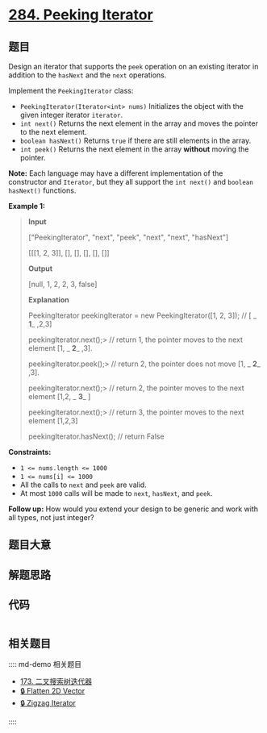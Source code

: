 # [284. Peeking Iterator](https://leetcode.com/problems/peeking-iterator)

## 题目

Design an iterator that supports the `peek` operation on an existing iterator
in addition to the `hasNext` and the `next` operations.

Implement the `PeekingIterator` class:

  * `PeekingIterator(Iterator<int> nums)` Initializes the object with the given integer iterator `iterator`.
  * `int next()` Returns the next element in the array and moves the pointer to the next element.
  * `boolean hasNext()` Returns `true` if there are still elements in the array.
  * `int peek()` Returns the next element in the array **without** moving the pointer.

**Note:** Each language may have a different implementation of the constructor
and `Iterator`, but they all support the `int next()` and `boolean hasNext()`
functions.



**Example 1:**

> 
> 
> 
> 
> 
> **Input**
> 
> ["PeekingIterator", "next", "peek", "next", "next", "hasNext"]
> 
> [[[1, 2, 3]], [], [], [], [], []]
> 
> **Output**
> 
> [null, 1, 2, 2, 3, false]
> 
> 
> 
> **Explanation**
> 
> PeekingIterator peekingIterator = new PeekingIterator([1, 2, 3]); // [ _ **1**_ ,2,3]
> 
> peekingIterator.next();> 
> // return 1, the pointer moves to the next element [1, _ **2**_ ,3].
> 
> peekingIterator.peek();> 
> // return 2, the pointer does not move [1, _ **2**_ ,3].
> 
> peekingIterator.next();> 
> // return 2, the pointer moves to the next element [1,2, _ **3**_ ]
> 
> peekingIterator.next();> 
> // return 3, the pointer moves to the next element [1,2,3]
> 
> peekingIterator.hasNext(); // return False

**Constraints:**

  * `1 <= nums.length <= 1000`
  * `1 <= nums[i] <= 1000`
  * All the calls to `next` and `peek` are valid.
  * At most `1000` calls will be made to `next`, `hasNext`, and `peek`.



**Follow up:** How would you extend your design to be generic and work with
all types, not just integer?


## 题目大意

## 解题思路

## 代码

```javascript

```

## 相关题目

:::: md-demo 相关题目
- [173. 二叉搜索树迭代器](./0173.md)
- [🔒 Flatten 2D Vector](https://leetcode.com/problems/flatten-2d-vector)
- [🔒 Zigzag Iterator](https://leetcode.com/problems/zigzag-iterator)

::::
